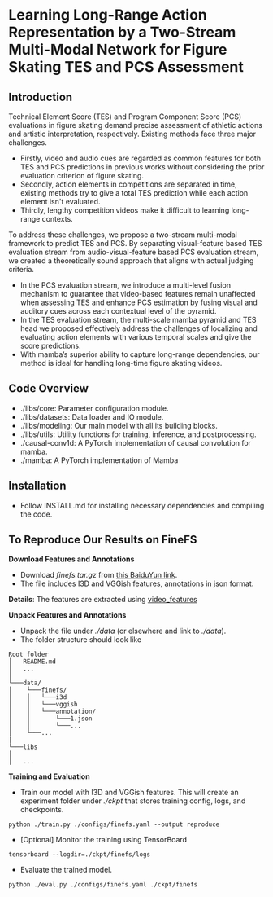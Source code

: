 # Learning Long-Range Action Representation by a Two-Stream Multi-Modal Network for Figure Skating TES and PCS Assessment

## Introduction

Technical Element Score (TES) and Program Component Score (PCS) evaluations in figure skating demand precise assessment of athletic actions and artistic interpretation, respectively. Existing methods face three major challenges.

* Firstly, video and audio cues are regarded as common features for both TES and PCS predictions in previous works without considering the prior evaluation criterion of figure skating.
* Secondly, action elements in competitions are separated in time, existing methods try to give a total TES prediction while each action element isn't evaluated.
* Thirdly, lengthy competition videos make it difficult to learning long-range contexts.

To address these challenges, we propose a two-stream multi-modal framework to predict TES and PCS. By separating visual-feature based TES evaluation stream from audio-visual-feature based PCS evaluation stream, we created a theoretically sound approach that aligns with actual judging criteria.

* In the PCS evaluation stream, we introduce a multi-level fusion mechanism to guarantee that video-based features remain unaffected when assessing TES and enhance PCS estimation by fusing visual and auditory cues across each contextual level of the pyramid.
* In the TES evaluation stream, the multi-scale mamba pyramid and TES head we proposed effectively address the challenges of localizing and evaluating action elements with various temporal scales and give the score predictions.
* With mamba’s superior ability to capture long-range dependencies, our method is ideal for handling long-time figure skating videos.

## Code Overview
* ./libs/core: Parameter configuration module.
* ./libs/datasets: Data loader and IO module.
* ./libs/modeling: Our main model with all its building blocks.
* ./libs/utils: Utility functions for training, inference, and postprocessing.
* ./causal-conv1d: A PyTorch implementation of causal convolution for mamba.
* ./mamba: A PyTorch implementation of Mamba

## Installation

* Follow INSTALL.md for installing necessary dependencies and compiling the code.

## To Reproduce Our Results on FineFS

**Download Features and Annotations**

* Download *finefs.tar.gz* from [this BaiduYun link](https://pan.baidu.com/s/1TgS91LVV-vzFTgIHl1AEGA?pwd=74eh).
* The file includes I3D and VGGish features, annotations in json format.

**Details**: The features are extracted using [video_features](https://github.com/v-iashin/video_features)

**Unpack Features and Annotations**

* Unpack the file under *./data* (or elsewhere and link to *./data*).
* The folder structure should look like

```
Root folder
│   README.md
│   ...  
│
└───data/
│    └───finefs/
│    │	 └───i3d
│    │	 └───vggish
│    │	 └───annotation/
│    │	     └───1.json
│    │	     └───...
│    └───...
|
└───libs
│
│   ...
```

**Training and Evaluation**

* Train our model with I3D and VGGish features. This will create an experiment folder under *./ckpt* that stores training config, logs, and checkpoints.

```shell
python ./train.py ./configs/finefs.yaml --output reproduce
```

* [Optional] Monitor the training using TensorBoard

```shell
tensorboard --logdir=./ckpt/finefs/logs
```

* Evaluate the trained model.

```shell
python ./eval.py ./configs/finefs.yaml ./ckpt/finefs
```
